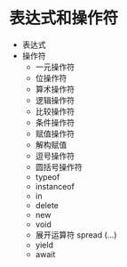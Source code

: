 # 表达式和操作符

- 表达式
- 操作符
  - 一元操作符
  - 位操作符
  - 算术操作符
  - 逻辑操作符
  - 比较操作符
  - 条件操作符
  - 赋值操作符
  - 解构赋值
  - 逗号操作符
  - 圆括号操作符
  - typeof
  - instanceof
  - in
  - delete
  - new
  - void
  - 展开运算符 spread (...)
  - yield
  - await

